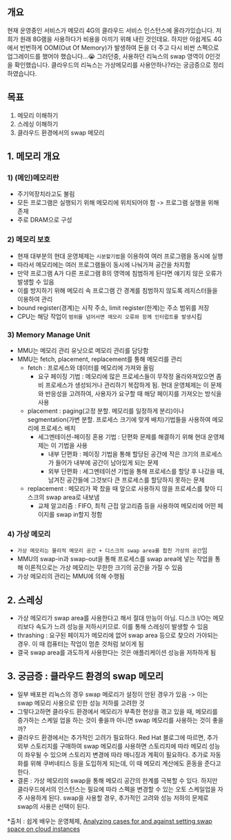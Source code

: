 ## 개요

현재 운영중인 서비스가 메모리 4G의 클라우드 서비스 인스턴스에 올라가있습니다. 저희가 원래 8G램을 사용하다가 비용을 아끼기 위해 내린 것인데요. 하지만 아쉽게도 4G에서 빈번하게 OOM(Out Of Memory)가 발생하여 돈을 더 주고 다시 비싼 스펙으로 업그레이드를 했어야 했습니다...😭 그러던중, 사용하던 리눅스의 swap 영역이 0인것을 확인했습니다. 클라우드의 리눅스는 가상메모리를 사용안하나?라는 궁금증으로 정리하였습니다.

## 목표

1. 메모리 이해하기
2. 스레싱 이해하기
3. 클라우드 환경에서의 swap 메모리

## 1. 메모리 개요

### 1) (메인)메모리란

- 주기억장치라고도 불림
- 모든 프로그램은 실행되기 위해 메모리에 위치되어야 함 -> 프로그램 실행을 위해 존재
- 주로 DRAM으로 구성

### 2) 메모리 보호

- 현재 대부분의 현대 운영체제는 `시분할기법`을 이용하여 여러 프로그램을 동시에 실행
- 따라서 메모리에는 여러 프로그램들이 동시에 나눠가져 공간을 차지함
- 만약 프로그램 A가 다른 프로그램 B의 영역에 침범하게 된다면 얘기치 않은 오류가 발생할 수 있음
- 이를 방지하기 위해 메모리 속 프로그램 간 경계를 침범하지 않도록 레지스터들을 이용하여 관리
- bound register(경계)는 시작 주소, limit register(한계)는 주소 범위를 저장
- CPU는 해당 작업이 `범위를 넘어서면 메모리 오류와 함께 인터럽트를 발생`시킴

### 3) Memory Manage Unit

- MMU는 메모리 관리 유닛으로 메모리 관리를 담당함
- MMU는 fetch, placement, replacement를 통해 메모리를 관리
  - fetch : 프로세스와 데이터를 메모리에 가져와 올림
    - 요구 페이징 기법 : 메모리에 많은 프로세스들이 무작정 올라와져있으면 좀비 프로세스가 생성되거나 관리하기 복잡하게 됨. 현대 운영체제는 이 문제와 반응성을 고려하여, 사용자가 요구할 때 해당 페이지를 가져오는 방식을 사용
  - placement : paging(고정 분할. 메모리를 일정하게 분리)이나 segmentation(가변 분할. 프로세스 크기에 맞게 배치)기법들을 사용하여 메모리에 프로세스 배치
    - 세그멘테이션-페이징 혼용 기법 : 단편화 문제를 해결하기 위해 현대 운영체제는 이 기법을 사용
      - 내부 단편화 : 페이징 기법을 통해 할당된 공간에 작은 크기의 프로세스가 들어가 내부에 공간이 남아있게 되는 문제
      - 외부 단편화 : 세그멘테이션 기법을 통해 프로세스를 할당 후 나갔을 때, 남겨진 공간들에 그것보다 큰 프로세스를 할당하지 못하는 문제
  - replacement : 메모리가 꽉 찼을 때 앞으로 사용하지 않을 프로세스를 찾아 디스크의 swap area로 내보냄
    - 교체 알고리즘 : FIFO, 최적 근접 알고리즘 등을 사용하여 메모리에 어떤 페이지를 swap in할지 정함

### 4) 가상 메모리

- `가상 메모리는 물리적 메모리 공간 + 디스크의 swap area를 합친 가상의 공간`임
- MMU의 swap-in과 swap-out을 통해 프로세스를 swap area에 넣는 작업을 통해 이론적으로는 가상 메모리는 무한한 크기의 공간을 가질 수 있음
- 가상 메모리의 관리는 MMU에 의해 수행됨

## 2. 스레싱

- 가상 메모리가 swap area를 사용한다고 해서 절대 만능이 아님. 디스크 I/O는 메모리보다 속도가 느려 성능을 저하시키므로. 이를 통해 스레싱이 발생할 수 있음
- thrashing : 요구된 페이지가 메모리에 없어 swap area 등으로 찾으러 가야되는 경우. 이 때 컴퓨터는 작업이 멈춘 것처럼 보이게 됨
- 결국 swap area를 과도하게 사용한다는 것은 애플리케이션 성능을 저하하게 됨

## 3. 궁금증 : 클라우드 환경의 swap 메모리

- 일부 배포판 리눅스의 경우 swap 메로리가 설정이 안된 경우가 있음 -> 이는 swap 메모리 사용으로 인한 성능 저하를 고려한 것
- 그렇다고하면 클라우드 환경에서 메모리가 부족한 현상을 겪고 있을 때, 메모리를 증가하는 스케일 업을 하는 것이 좋을까 아니면 swap 메모리를 사용하는 것이 좋을까?
- 클라우드 환경에서는 추가적인 고려가 필요하다. Red Hat 블로그에 따르면, 추가 외부 스토리지를 구매하여 swap 메모리를 사용하면 스토리지에 따라 메모리 성능이 좌우될 수 있으며 스토리지 변경에 따라 매니징과 계획이 필요하다. 추가로 자동화를 위해 쿠버네티스 등을 도입하게 되는데, 이 때 메모리 계산에도 혼동을 준다고 한다.
- 결론 : 가상 메모리의 swap을 통해 메모리 공간의 한계를 극복할 수 있다. 하지만 클라우드에서의 인스턴스는 필요에 따라 스펙을 변경할 수 있는 오토 스케일업을 자주 사용하게 된다. swap을 사용할 경우, 추가적인 고려와 성능 저하의 문제로 swap의 사용은 선택이 된다.

\*출처 : 쉽게 배우는 운영체제, [Analyzing cases for and against setting swap space on cloud instances](https://www.redhat.com/en/blog/cloud-swap)
